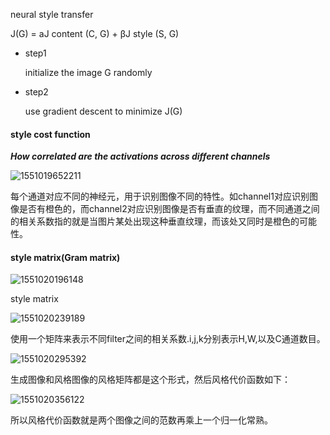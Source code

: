 neural style transfer

J(G) = aJ content (C, G) + βJ style (S, G)

* step1

  initialize the image G randomly

* step2

  use gradient descent to minimize J(G)

#### style cost function

***How correlated are the activations across different channels***

![1551019652211](/home/alex/.config/Typora/typora-user-images/1551019652211.png)

每个通道对应不同的神经元，用于识别图像不同的特性。如channel1对应识别图像是否有橙色的，而channel2对应识别图像是否有垂直的纹理，而不同通道之间的相关系数指的就是当图片某处出现这种垂直纹理，而该处又同时是橙色的可能性。



#### style matrix(Gram matrix)



![1551020196148](/home/alex/.config/Typora/typora-user-images/1551020196148.png)

style matrix



![1551020239189](/home/alex/.config/Typora/typora-user-images/1551020239189.png)

使用一个矩阵来表示不同filter之间的相关系数.i,j,k分别表示H,W,以及C通道数目。

![1551020295392](/home/alex/.config/Typora/typora-user-images/1551020295392.png)

生成图像和风格图像的风格矩阵都是这个形式，然后风格代价函数如下：

![1551020356122](/home/alex/.config/Typora/typora-user-images/1551020356122.png)



所以风格代价函数就是两个图像之间的范数再乘上一个归一化常熟。





